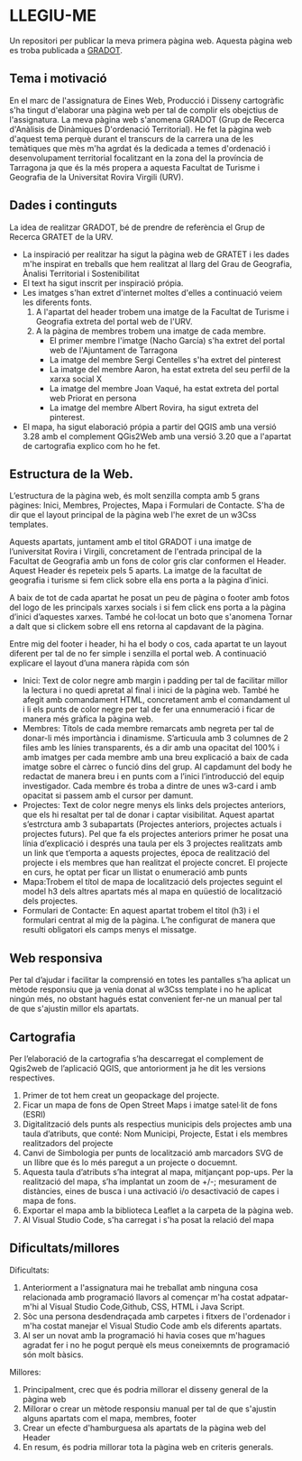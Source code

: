 # LLEGIU-ME
Un repositori per publicar la meva primera pàgina web. Aquesta pàgina web es troba publicada a [GRADOT](https://albertroviraduch.github.io/gradot1/).

## Tema i motivació
En el marc de l'assignatura de Eines Web, Producció i Disseny cartogràfic s'ha tingut d'elaborar una pàgina web per tal de complir els obejctius de l'assignatura. La meva pàgina web s'anomena GRADOT (Grup de Recerca d'Anàlisis de Dinàmiques D'ordenació Territorial). He fet la pàgina web d'aquest tema perquè durant el transcurs de la carrera una de les temàtiques que mès m'ha agrdat és la dedicada a temes d'ordenació i desenvolupament territorial focalitzant en la zona del la província de Tarragona ja que és la més propera a aquesta Facultat de Turisme i Geografia de la Universitat Rovira Virgili (URV).  

## Dades i continguts
La idea de realitzar GRADOT, bé de prendre de referència el Grup de Recerca GRATET de la URV.

- La inspiració per realitzar ha sigut la pàgina web de GRATET i les dades m'he inspirat en treballs que hem realitzat al llarg del Grau de Geografia, Ànalisi Territorial i Sostenibilitat 
- El text ha sigut inscrit per inspiració própia. 
- Les imatges s'han extret d'internet moltes d'elles a continuació veiem les diferents fonts. 
  1. A l'apartat del header trobem una imatge de la Facultat de Turisme i Geografia extreta del portal web de l'URV.
  2. A la pàgina de membres trobem una imatge de cada membre.
     - El primer membre l'imatge (Nacho García) s'ha extret del portal web de l'Ajuntament de Tarragona
     - La imatge del membre Sergi Centelles s'ha extret del pinterest
     - La imatge del membre Aaron, ha estat extreta del seu perfil de la xarxa social X
     - La imatge del membre Joan Vaqué, ha estat extreta del portal web Priorat en persona
     - La imatge del membre Albert Rovira, ha sigut extreta del pinterest. 
- El mapa, ha sigut elaboració própia a partir del QGIS amb una versió 3.28 amb el complement QGis2Web amb una versió 3.20 que a l'apartat de cartografia explico com ho he fet. 


## Estructura de la Web. 
L’estructura de la pàgina web, és molt senzilla compta amb 5 grans pàgines: Inici, Membres, Projectes, Mapa i Formulari de Contacte. S'ha de dir que el layout principal de la pàgina web l'he exret de un w3Css templates. 

Aquests apartats, juntament amb el titol GRADOT i una imatge de l’universitat Rovira i Virgili, concretament de l'entrada principal de la Facultat de Geografia amb un fons de color gris clar conformen el Header. Aquest Header és repeteix pels 5 aparts. La imatge de la facultat de geografia i turisme si fem click sobre ella ens porta a la pàgina d’inici.  

A baix de tot de cada apartat he posat un peu de pàgina o footer amb fotos del logo de les principals xarxes socials i si fem click ens porta a la pàgina d’inici d’aquestes xarxes. També he col·locat un boto que s'anomena Tornar a dalt que si clickem sobre ell ens retorna al capdavant de la pàgina. 

Entre mig del footer i header, hi ha el body o cos, cada apartat te un layout diferent per tal de no fer simple i senzilla el portal web. A continuació explicare el layout d’una manera ràpida com són
  - Inici: Text de color negre amb margin i padding per tal de facilitar millor la lectura i no quedi apretat al final i inici de la pàgina web. També he afegit amb comandament HTML, concretament amb el               comandament ul i li  els punts de color negre per tal de fer una ennumeració i ficar de manera més gràfica la pàgina web.
  - Membres: Títols de cada membre remarcats amb negreta per tal de donar-li més importància i dinamisme. S’articuula amb 3 columnes de 2 files amb les línies  transparents, és a dir amb una opacitat del 100% i       amb imatges per cada membre amb una breu explicació a baix de cada imatge sobre el càrrec o funció dins del grup. Al capdamunt del body he redactat de manera breu i en punts com a l’inici                          l’introducció del equip investigador. Cada membre és troba a dintre de unes w3-card i amb opacitat si passem amb el cursor per damunt.  
  - Projectes: Text de color negre menys els links dels projectes anteriors, que els hi resaltat per tal de donar i captar visibilitat. Aquest apartat s’estrctura amb 3 subapartats (Projectes anteriors, projectes     actuals i projectes futurs). Pel que fa els projectes anteriors primer he posat una línia d’explicació i després una taula per els 3 projectes realitzats amb un link que t’emporta a aquests projectes, época       de realització del projecte i els membres que han realitzat el projecte concret. El  projecte en curs, he  optat per ficar un llistat o enumeració amb punts
  - Mapa:Trobem el títol de mapa de localització dels projectes seguint el model h3 dels altres apartats més al mapa en quüestió de localització dels projectes. 
  - Formulari de Contacte: En aquest apartat trobem el titol (h3) i el formulari centrat al mig de la pàgina. L’he configurat de manera que resulti obligatori els camps menys el missatge. 


## Web responsiva
Per tal d’ajudar i facilitar la comprensió en totes les pantalles s’ha aplicat un mètode responsiu que ja venia donat al w3Css template i no he aplicat ningún més, no obstant hagués estat convenient fer-ne un manual per tal de que s'ajustin millor els apartats. 

## Cartografia
Per l’elaboració de la cartografia s’ha descarregat el complement de Qgis2web de l’aplicació QGIS, que antoriorment ja he dit les versions respectives. 
1. Primer de tot hem creat un geopackage del projecte.
2. Ficar un mapa de fons de Open Street Maps i imatge satel·lit de fons (ESRI)
3. Digitalització dels punts als respectius municipis dels projectes amb una taula d’atributs, que conté: Nom Municipi, Projecte, Estat i els membres realitzadors del projecte
4. Canvi de Simbologia per punts de localització amb marcadors SVG de un llibre que és lo més paregut a un projecte o docuemnt. 
5. Aquesta taula d’atributs s’ha integrat al mapa, mitjançant pop-ups. Per la realització del mapa, s’ha implantat un zoom de +/-; mesurament de distàncies, eines de busca i una activació i/o desactivació de         capes i mapa de fons. 
6. Exportar el mapa amb la biblioteca Leaflet a la carpeta de la pàgina web.
7. Al Visual Studio Code, s'ha carregat i s'ha posat la relació del mapa


## Dificultats/millores
Dificultats: 

1. Anteriorment a l'assignatura mai he treballat amb ninguna cosa relacionada amb programació llavors al començar m'ha costat adpatar-m'hi al Visual Studio Code,Github, CSS, HTML i Java Script.
2. Sòc una persona desdendraçada amb carpetes i fitxers de l'ordenador i m'ha costat manejar el Visual Studio Code amb els diferents apartats.
3. Al ser un novat amb la programació hi havia coses que m'hagues agradat fer i no he pogut perquè els meus coneixemnts de programació són molt bàsics.

Millores: 
1. Principalment, crec que és podria millorar el disseny general de la pàgina web
2. Millorar o crear un mètode responsiu manual per tal de que s'ajustin alguns apartats com el mapa, membres, footer
3. Crear un efecte d'hamburguesa als apartats de la pàgina web del Header
5. En resum, és podria millorar tota la pàgina web en criteris generals. 
